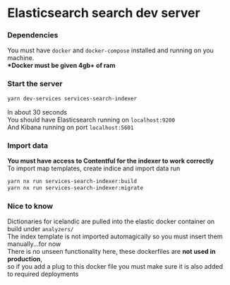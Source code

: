 # Elasticsearch search dev server

### Dependencies

You must have `docker` and `docker-compose` installed and running on you machine.  
**\*Docker must be given 4gb+ of ram**

### Start the server

```bash
yarn dev-services services-search-indexer
```

In about 30 seconds  
You should have Elasticsearch running on `localhost:9200`  
And Kibana running on port `localhost:5601`

### Import data

**You must have access to Contentful for the indexer to work correctly**  
To import map templates, create indice and import data run

```bash
yarn nx run services-search-indexer:build
yarn nx run services-search-indexer:migrate
```

### Nice to know

Dictionaries for icelandic are pulled into the elastic docker container on build under `analyzers/`  
The index template is not imported automagically so you must insert them manually...for now  
There is no unseen functionality here, these dockerfiles are **not used in production**,  
so if you add a plug to this docker file you must make sure it is also added to required deployments
